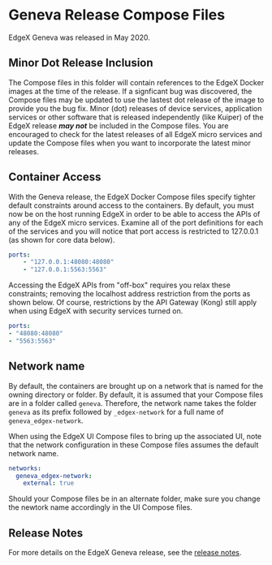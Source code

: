 # Geneva Release Compose Files

EdgeX Geneva was released in May 2020.

## Minor Dot Release Inclusion
The Compose files in this folder will contain references to the EdgeX Docker images at the time of the release.  If a signficant bug was discovered, the Compose files may be updated to use the lastest dot release of the image to provide you the bug fix.  Minor (dot) releases of device services, application services or other software that is released independently (like Kuiper) of the EdgeX release ***may not*** be included in the Compose files.  You are encouraged to check for the latest releases of all EdgeX micro services and update the Compose files when you want to incorporate the latest minor releases.

## Container Access
With the Geneva release, the EdgeX Docker Compose files specify tighter default constraints around access to the containers.  By default, you must now be on the host running EdgeX in order to be able to access the APIs of any of the EdgeX micro services.  Examine all of the port definitions for each of the services and you will notice that port access is restricted to 127.0.0.1 (as shown for core data below).

``` yaml
ports:
    - "127.0.0.1:48080:48080"
    - "127.0.0.1:5563:5563"
```

Accessing the EdgeX APIs from "off-box" requires you relax these constraints; removing the localhost address restriction from the ports as shown below.  Of course, restrictions by the API Gateway (Kong) still apply when using EdgeX with security services turned on.

``` yaml
ports:
- "48080:48080"
- "5563:5563"
```

## Network name
By default, the containers are brought up on a network that is named for the owning directory or folder.  By default, it is assumed that your Compose files are in a folder called `geneva`.  Therefore, the network name takes the folder `geneva` as its prefix followed by `_edgex-network` for a full name of `geneva_edgex-network`.  

When using the EdgeX UI Compose files to bring up the associated UI, note that the network configuration in these Compose files assumes the default network name.

``` yaml
networks:
  geneva_edgex-network:
    external: true
```

Should your Compose files be in an alternate folder, make sure you change the newtork name accordingly in the UI Compose files.

## Release Notes
For more details on the EdgeX Geneva release, see the [release notes](https://wiki.edgexfoundry.org/display/FA/Geneva). 
